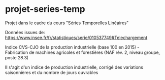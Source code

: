 # projet-series-temp

Projet dans le cadre du cours "Séries Temporelles Linéaires"

Données issues de: 
https://www.insee.fr/fr/statistiques/serie/010537749#Telechargement

Indice CVS-CJO de la production industrielle (base 100 en 2015) - Fabrication 
de machines agricoles et forestières (NAF rév. 2, niveau groupe, poste 28.3)

Il s'agit d'un indice de production industrielle, corrigé des variations saisonnières 
et du nombre de jours ouvrables
